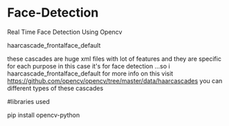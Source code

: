 # Face-Detection
Real Time Face Detection Using Opencv 


haarcascade_frontalface_default


these cascades are huge xml files with lot of features and they are specific for each purpose in this case it's for face detection ...so i haarcascade_frontalface_default for more info on this visit https://github.com/opencv/opencv/tree/master/data/haarcascades you can different types of these cascades




#libraries used 


pip install opencv-python
